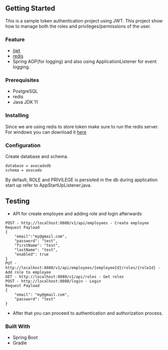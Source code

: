 ## Getting Started
This is a sample token authentication project using JWT. This project show how to manage both the roles and privileges/permissions of the user.

### Feature
* [jjwt](https://github.com/jwtk/jjwt)
* [redis](https://redis.io/)
* Spring AOP(for logging) and also using ApplicationListener for event logging.

### Prerequisites
* PostgreSQL
* redis
* Java JDK 11

### Installing
Since we are using redis to store token make sure to run the redis server.
For windows you can download it [here](https://github.com/dmajkic/redis/downloads)

### Configuration
Create database and schema.
```
database = avocadodb
schema = avocado
```
By default, ROLE and PRIVILEGE is persisted in the db during application start up refer to AppStartUpListener.java.

## Testing 
* API for create employee and adding role and login afterwards
```
POST - http://localhost:8080/v1/api/employees - Create employee
Request Payload
{
    "email":"my@gmail.com",
    "password": "test",
    "firstName": "test",
    "lastName": "test",
    "enabled": true
}
PUT - http://localhost:8080/v1/api/employees/{employeeId}/roles/{roleId} - Add role to employee
GET - http://localhost:8080/v1/api/roles - Get roles
POST - http://localhost:8080/login - Login
Request Payload
{
    "email": "my@gmail.com",
    "password": "test"
}
```
* After that you can proceed to authentication and authorization process.

### Built With
* Spring Boot
* Gradle
